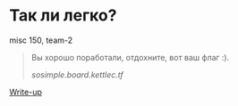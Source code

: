 # Так ли легко?

misc 150, team-2

> Вы хорошо поработали, отдохните, вот ваш флаг :).
>
> *sosimple.board.kettlec.tf*

[Write-up](WRITEUP.md)

